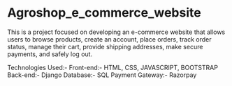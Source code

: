 # Agroshop_e_commerce_website
This is a project focused on developing an e-commerce website that allows users to browse products, create an account, place orders, track order status, manage their cart, provide shipping addresses, make secure payments, and safely log out.

Technologies Used:-
Front-end:- HTML, CSS, JAVASCRIPT, BOOTSTRAP
Back-end:- Django
Database:- SQL
Payment Gateway:- Razorpay
